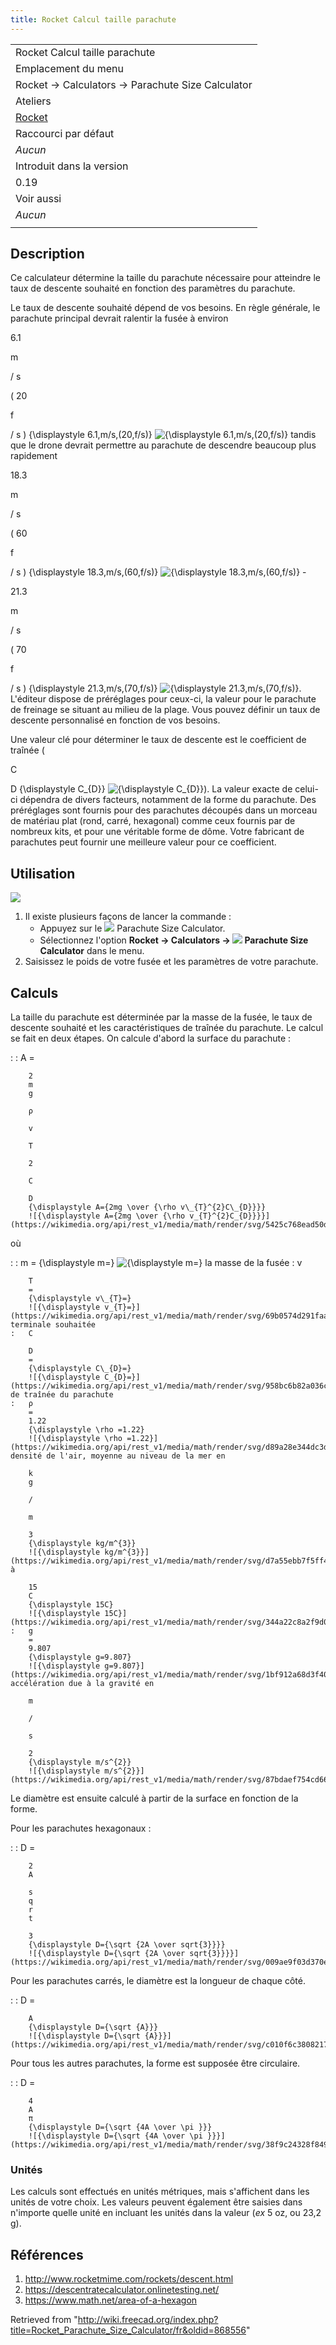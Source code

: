 ```yaml
---
title: Rocket Calcul taille parachute
---
```

|  |
| --- |
| Rocket Calcul taille parachute |
| Emplacement du menu |
| Rocket → Calculators → Parachute Size Calculator |
| Ateliers |
| [Rocket](/Rocket_Workbench/fr "Rocket Workbench/fr") |
| Raccourci par défaut |
| *Aucun* |
| Introduit dans la version |
| 0.19 |
| Voir aussi |
| *Aucun* |
|  |

## Description

Ce calculateur détermine la taille du parachute nécessaire pour atteindre le taux de descente souhaité en fonction des paramètres du parachute.

Le taux de descente souhaité dépend de vos besoins. En règle générale, le parachute principal devrait ralentir la fusée à environ 

6.1

m

/
s

(
20

f

/
s
)
{\displaystyle 6.1\,m/s\,(20\,f/s)}
![{\displaystyle 6.1\,m/s\,(20\,f/s)}](https://wikimedia.org/api/rest_v1/media/math/render/svg/40a24a4b012989ec1c993dbce69b4b6f9649732c) tandis que le drone devrait permettre au parachute de descendre beaucoup plus rapidement

18.3

m

/
s

(
60

f

/
s
)
{\displaystyle 18.3\,m/s\,(60\,f/s)}
![{\displaystyle 18.3\,m/s\,(60\,f/s)}](https://wikimedia.org/api/rest_v1/media/math/render/svg/e052eb7c74813aaf68659fd7e673ad248d5c5f41) - 

21.3

m

/
s

(
70

f

/
s
)
{\displaystyle 21.3\,m/s\,(70\,f/s)}
![{\displaystyle 21.3\,m/s\,(70\,f/s)}](https://wikimedia.org/api/rest_v1/media/math/render/svg/4c202b737c2036897ff356a0d444c7bdf1ed6997). L'éditeur dispose de préréglages pour ceux-ci, la valeur pour le parachute de freinage se situant au milieu de la plage. Vous pouvez définir un taux de descente personnalisé en fonction de vos besoins.

Une valeur clé pour déterminer le taux de descente est le coefficient de traînée (

C

D
{\displaystyle C\_{D}}
![{\displaystyle C_{D}}](https://wikimedia.org/api/rest_v1/media/math/render/svg/5b0d15598a7c5085c97643aeaa00dcaa98a23975)). La valeur exacte de celui-ci dépendra de divers facteurs, notamment de la forme du parachute. Des préréglages sont fournis pour des parachutes découpés dans un morceau de matériau plat (rond, carré, hexagonal) comme ceux fournis par de nombreux kits, et pour une véritable forme de dôme. Votre fabricant de parachutes peut fournir une meilleure valeur pour ce coefficient.

## Utilisation

![](/images/Calc_parachute_size.png)

1. Il existe plusieurs façons de lancer la commande :
   * Appuyez sur le ![](/images/Rocket_Calculator.svg) Parachute Size Calculator.
   * Sélectionnez l'option **Rocket → Calculators → ![](/images/Rocket_Calculator.svg) Parachute Size Calculator** dans le menu.
2. Saisissez le poids de votre fusée et les paramètres de votre parachute.

## Calculs

La taille du parachute est déterminée par la masse de la fusée, le taux de descente souhaité et les caractéristiques de traînée du parachute. Le calcul se fait en deux étapes. On calcule d'abord la surface du parachute :

:   :   A
        =

        2
        m
        g

        ρ

        v

        T

        2

        C

        D
        {\displaystyle A={2mg \over {\rho v\_{T}^{2}C\_{D}}}}
        ![{\displaystyle A={2mg \over {\rho v_{T}^{2}C_{D}}}}](https://wikimedia.org/api/rest_v1/media/math/render/svg/5425c768ead50d38096d9252cd62f42efc90f09e)

où

:   :   m
        =
        {\displaystyle m=}
        ![{\displaystyle m=}](https://wikimedia.org/api/rest_v1/media/math/render/svg/42ca1e8909ec6751b821936017e812bde5a375c3) la masse de la fusée
    :   v

        T
        =
        {\displaystyle v\_{T}=}
        ![{\displaystyle v_{T}=}](https://wikimedia.org/api/rest_v1/media/math/render/svg/69b0574d291faa1cd99bbe4f4b4dd42f98b87f4e)vitesse terminale souhaitée
    :   C

        D
        =
        {\displaystyle C\_{D}=}
        ![{\displaystyle C_{D}=}](https://wikimedia.org/api/rest_v1/media/math/render/svg/958bc6b82a036c45c0d61b0685973ab12c284ae3)coefficient de traînée du parachute
    :   ρ
        =
        1.22
        {\displaystyle \rho =1.22}
        ![{\displaystyle \rho =1.22}](https://wikimedia.org/api/rest_v1/media/math/render/svg/d89a28e344dc3d108fbfcc69067717932597e58b) densité de l'air, moyenne au niveau de la mer en 

        k
        g

        /

        m

        3
        {\displaystyle kg/m^{3}}
        ![{\displaystyle kg/m^{3}}](https://wikimedia.org/api/rest_v1/media/math/render/svg/d7a55ebb7f5ff4471037d34b671b2563fc63662b) à 

        15
        C
        {\displaystyle 15C}
        ![{\displaystyle 15C}](https://wikimedia.org/api/rest_v1/media/math/render/svg/344a22c8a2f9d0758b2fdacca3269bfc81be81dc).
    :   g
        =
        9.807
        {\displaystyle g=9.807}
        ![{\displaystyle g=9.807}](https://wikimedia.org/api/rest_v1/media/math/render/svg/1bf912a68d3f40f5ef38ca30b5dec517c770f399) accélération due à la gravité en 

        m

        /

        s

        2
        {\displaystyle m/s^{2}}
        ![{\displaystyle m/s^{2}}](https://wikimedia.org/api/rest_v1/media/math/render/svg/87bdaef754cd6687de90271126d73c95efa580e7).

Le diamètre est ensuite calculé à partir de la surface en fonction de la forme.

Pour les parachutes hexagonaux :

:   :   D
        =

        2
        A

        s
        q
        r
        t

        3
        {\displaystyle D={\sqrt {2A \over sqrt{3}}}}
        ![{\displaystyle D={\sqrt {2A \over sqrt{3}}}}](https://wikimedia.org/api/rest_v1/media/math/render/svg/009ae9f03d370ee044c6ac168d22a199813c1eaa)

Pour les parachutes carrés, le diamètre est la longueur de chaque côté.

:   :   D
        =

        A
        {\displaystyle D={\sqrt {A}}}
        ![{\displaystyle D={\sqrt {A}}}](https://wikimedia.org/api/rest_v1/media/math/render/svg/c010f6c3808217a3e4e10737eb45606a9fdf2c1e)

Pour tous les autres parachutes, la forme est supposée être circulaire.

:   :   D
        =

        4
        A
        π
        {\displaystyle D={\sqrt {4A \over \pi }}}
        ![{\displaystyle D={\sqrt {4A \over \pi }}}](https://wikimedia.org/api/rest_v1/media/math/render/svg/38f9c24328f8491ba3915dd12806306c3686fdeb)

### Unités

Les calculs sont effectués en unités métriques, mais s'affichent dans les unités de votre choix. Les valeurs peuvent également être saisies dans n'importe quelle unité en incluant les unités dans la valeur (*ex* 5 oz, ou 23,2 g).

## Références

1. <http://www.rocketmime.com/rockets/descent.html>
2. <https://descentratecalculator.onlinetesting.net/>
3. <https://www.math.net/area-of-a-hexagon>

Retrieved from "<http://wiki.freecad.org/index.php?title=Rocket_Parachute_Size_Calculator/fr&oldid=868556>"